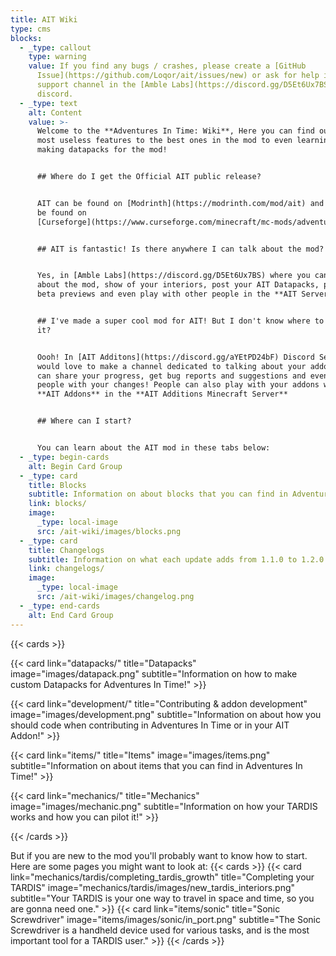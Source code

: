 ```yaml
---
title: AIT Wiki
type: cms
blocks:
  - _type: callout
    type: warning
    value: If you find any bugs / crashes, please create a [GitHub
      Issue](https://github.com/Loqor/ait/issues/new) or ask for help in the
      support channel in the [Amble Labs](https://discord.gg/D5Et6Ux7BS)
      discord.
  - _type: text
    alt: Content
    value: >-
      Welcome to the **Adventures In Time: Wiki**, Here you can find out on the
      most useless features to the best ones in the mod to even learning about
      making datapacks for the mod!


      ## Where do I get the Official AIT public release?


      AIT can be found on [Modrinth](https://modrinth.com/mod/ait) and can also
      be found on
      [Curseforge](https://www.curseforge.com/minecraft/mc-mods/adventures-in-time)


      ## AIT is fantastic! Is there anywhere I can talk about the mod?


      Yes, in [Amble Labs](https://discord.gg/D5Et6Ux7BS) where you can talk
      about the mod, show of your interiors, post your AIT Datapacks, pay to get
      beta previews and even play with other people in the **AIT Server**!


      ## I've made a super cool mod for AIT! But I don't know where to publish
      it?


      Oooh! In [AIT Additons](https://discord.gg/aYEtPD24bF) Discord Server we
      would love to make a channel dedicated to talking about your addon, you
      can share your progress, get bug reports and suggestions and even catch up
      people with your changes! People can also play with your addons with other
      **AIT Addons** in the **AIT Additions Minecraft Server**


      ## Where can I start?


      You can learn about the AIT mod in these tabs below:
  - _type: begin-cards
    alt: Begin Card Group
  - _type: card
    title: Blocks
    subtitle: Information on about blocks that you can find in Adventures In Time!
    link: blocks/
    image:
      _type: local-image
      src: /ait-wiki/images/blocks.png
  - _type: card
    title: Changelogs
    subtitle: Information on what each update adds from 1.1.0 to 1.2.0!
    link: changelogs/
    image:
      _type: local-image
      src: /ait-wiki/images/changelog.png
  - _type: end-cards
    alt: End Card Group
---
```

{{< cards >}}

{{< card link="datapacks/" title="Datapacks" image="images/datapack.png" subtitle="Information on how to make custom Datapacks for Adventures In Time!" >}}

{{< card link="development/" title="Contributing & addon development" image="images/development.png" subtitle="Information on about how you should code when contributing in Adventures In Time or in your AIT Addon!" >}}

{{< card link="items/" title="Items" image="images/items.png" subtitle="Information on about items that you can find in Adventures In Time!" >}}

{{< card link="mechanics/" title="Mechanics" image="images/mechanic.png" subtitle="Information on how your TARDIS works and how you can pilot it!" >}}

{{< /cards >}}

But if you are new to the mod you'll probably want to know how to start. Here are some pages you might want to look at: {{< cards >}} {{< card link="mechanics/tardis/completing\_tardis\_growth" title="Completing your TARDIS" image="mechanics/tardis/images/new\_tardis\_interiors.png" subtitle="Your TARDIS is your one way to travel in space and time, so you are gonna need one." >}} {{< card link="items/sonic" title="Sonic Screwdriver" image="items/images/sonic/in\_port.png" subtitle="The Sonic Screwdriver is a handheld device used for various tasks, and is the most important tool for a TARDIS user." >}} {{< /cards >}}